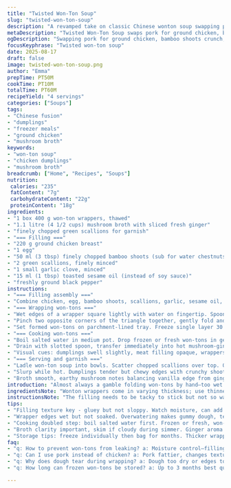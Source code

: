 ```yaml
---
title: "Twisted Won-Ton Soup"
slug: "twisted-won-ton-soup"
description: "A revamped take on classic Chinese wonton soup swapping pork for ground chicken, water chestnuts for bamboo shoots for crunch. Farce seasoned with toasted sesame oil instead of soy sauce; broth deepened with mushroom stock and ginger slices. Dough triangles folded tight, frozen individually. Won-ton cooked in salted boiling water first, then plunged into hot broth to finish cooking. Garnished with minced green onions. Balanced aromatic broth with tender dumplings full of fresh texture contrasts. Will mention key visual and tactile signs that sync cooking times without over-relying on clocks. Substitutions and freezer tips to keep dumplings intact and flavorful. Effectively simple, but mastered with kitchen intuition and past trial and error. Coppery aroma, gentle bubbling, skimming to clarify, dough turn translucent but still tender, meats cooked through but juicy. Folk steps molded to practical reality."
metaDescription: "Twisted Won-Ton Soup swaps pork for ground chicken, bamboo shoots for crunch, mushroom broth with ginger aroma. Tender dumplings, clear cues, freezing tips included."
ogDescription: "Swapping pork for ground chicken, bamboo shoots crunch, mushroom-ginger broth. Frozen dumplings cooked twice, watch translucence, floatation for done dumplings."
focusKeyphrase: "Twisted won-ton soup"
date: 2025-08-17
draft: false
image: twisted-won-ton-soup.png
author: "Emma"
prepTime: PT50M
cookTime: PT10M
totalTime: PT60M
recipeYield: "4 servings"
categories: ["Soups"]
tags:
- "Chinese fusion"
- "dumplings"
- "freezer meals"
- "ground chicken"
- "mushroom broth"
keywords:
- "won-ton soup"
- "chicken dumplings"
- "mushroom broth"
breadcrumb: ["Home", "Recipes", "Soups"]
nutrition: 
 calories: "235"
 fatContent: "7g"
 carbohydrateContent: "22g"
 proteinContent: "18g"
ingredients:
- "1 box 400 g won-ton wrappers, thawed"
- "1.1 litre (4 1/2 cups) mushroom broth with sliced fresh ginger"
- "finely chopped green scallions for garnish"
- "=== Filling ==="
- "220 g ground chicken breast"
- "1 egg"
- "50 ml (3 tbsp) finely chopped bamboo shoots (sub for water chestnuts)"
- "2 green scallions, finely minced"
- "1 small garlic clove, minced"
- "15 ml (1 tbsp) toasted sesame oil (instead of soy sauce)"
- "freshly ground black pepper"
instructions:
- "=== Filling assembly ==="
- "Combine chicken, egg, bamboo shoots, scallions, garlic, sesame oil, pepper in a bowl. Mix until gluey, tacky but not sloppy—feel the texture, binding without sogginess. Rest 10 min to meld flavors. Don't overdo garlic; it bites when raw."
- "=== Wrapping won-tons ==="
- "Wet edges of a wrapper square lightly with water on fingertip. Spoon 4 ml (just under 1 tsp) filling in center. Fold into triangle pressing edges tight to seal. Mistakes here mean leaks later—work fast before dough dries out."
- "Pinch two opposite corners of the triangle together, gently fold and overlap onto center point creating a classic won-ton shape. Uneven folds cause uneven cooking—aim for roughly equal thickness zones."
- "Set formed won-tons on parchment-lined tray. Freeze single layer 30 min or until firm. Transfer to zip bag, keep up to 3 months. Allows quick pull when soup craving strikes."
- "=== Cooking won-tons ==="
- "Boil salted water in medium pot. Drop frozen or fresh won-tons in gently, stirring to prevent sticking. Cook 4-6 min; won-tons will float and dough turn lustrous but still pliable."
- "Drain with slotted spoon, transfer immediately into hot mushroom-ginger broth boiling lightly. Simmer 4-5 min. Soup gains fullness while finishing dumplings."
- "Visual cues: dumplings swell slightly, meat filling opaque, wrappers translucent but intact. Broth steams aromatic, ginger scent lifts heaviness."
- "=== Serving and garnish ==="
- "Ladle won-ton soup into bowls. Scatter chopped scallions over top. Optional dash toasted sesame oil or chili oil shaken in for warmth."
- "Slurp while hot. Dumplings tender but chewy edges with crunchy shoots inside contrast softly cooked chicken."
- "Broth smooth, earthy mushroom notes balancing vanilla edge from ginger. If broth cloudy skim quickly next time or use clearer stock for refined presentation."
introduction: "Almost always a gamble folding won-tons by hand—too wet edges or too dry dough snaps. This version flips pork for chicken; less fatty but still juicy when bound well with egg and bamboo shoots rather than water chestnuts. I chose mushroom broth as base; adds earth and depth absent from plain chicken stock. Ginger slices perk the aroma, bringing bite without heat. Early tries with soy sauce in filling overwhelmed subtlety so I switched to toasted sesame oil—it paints background flavor instead of overt salinity. Freezing individually prevents won-ton clumps and keeps all shapes intact. Cooking technique uses double boil method—first in water then broth—to manage tender yet intact dough. Watch edges, translucence, and floatation rather than staring down a timer. Soup feels light but nourishing, filled with textures and layered flavors. Make a double batch and freeze half. Great quick heat up after long day or impromptu guests."
ingredientsNote: "Wonton wrappers come in varying thickness; use thinner for delicate texture, thicker if you prefer chewier dumplings. If unavailable, substitute with fresh pasta sheets or thin spring roll wrappers but adjust cooking time; thinner makes won-tons fragile while thick wrappers risk toughness. Ground chicken breast lowers fat compared to pork— adds subtle sweetness but watch for dryness; egg binds moisture. Bamboo shoots replace crunch of water chestnuts—readily found canned or fresh Asian markets. Toasted sesame oil gives nutty aroma in place of salty, sometimes acrid soy. Mushroom broth (homemade if possible) deepens umami, can substitute chicken broth if no time; add ginger slices for bite. Fresh ginger improves broth fragrance, discard before serving or tie in muslin bag to avoid sharp pieces. Green scallions essential garnishing; their fresh aroma cuts richness, brighten mouthfeel. For allergen-free swap omit egg and replace with soft tofu thoroughly drained and mashed, increase sesame oil slightly to compensate lack of binder."
instructionsNote: "The filling needs to be tacky to stick but not so watery it leaks from wrappers. If too loose, add extra egg white or a spoon of cornstarch to absorb moisture. When placing filling on wrapper, keep it centered and quantify by teaspoon for uniform cooking. Wrapping is tricky—moist edges help seal, but too much water turns dough gummy. Pat excess moisture before filling if dough too sticky. Folding into the classic shape takes practice; unfinished corners mean won-ton can burst during cooking. Freeze single layer first to ensure won-tons won’t stick together—never stack until frozen solid. For cooking skip straight into broth if confident, but water pre-boil prevents broken dough and sticking. You’ll see won-tons float and dough become translucent signaling near done—don’t overcook or wraps fall apart. Second simmer in broth adds flavor and final tenderness. Taste broth and adjust salt last, especially if using salted water initially. Garnish last minute. If won-tons stick together mid-cook, stir gently with slotted spoon to free. If broth cloudy, skim surface gently while cooking. Note aromas—ginger and mushroom rising means broth is alive; a sign to simmer gently without boiling hard. Serve immediately—won-tons lose texture sitting in hot broth too long."
tips:
- "Filling texture key - gluey but not sloppy. Watch moisture, can add egg white or cornstarch if too loose. Too wet means leaks when cooking. Garlic—mince fine but mild amount or bites raw. Rested 10 min lets flavors meld, important for depth. Sesame oil swaps soy sauce, nutty base with less salt drives subtlety."
- "Wrapper edges wet but not soaked. Overwatering makes gummy dough, tears easy. Speed matters - dough dries fast, seal quick for tight won-tons. Folding two opposite corners to center, helps even thickness. Uneven folds equal uneven cook, check size before freezing. Freeze single layer on parchment, avoids sticking. Pack frozen tight in zip bag."
- "Cooking doubled step: boil salted water first. Frozen or fresh, won-tons float when near done, dough lustrous not opaque. Drain gently with slotted spoon; plunge immediately into simmering mushroom-ginger broth. Simmer 4-5 min finishes filling and dough, broth gets fuller aroma and flavor. Visual cues: swelling slight, meat opaque, dough translucent, no breaks."
- "Broth clarity important, skim if cloudy during simmer. Ginger aroma sharpens senses, signals broth alive. Floating dumplings should feel tender but hold shape. Overcooking makes dough fall apart, watch carefully for translucence tip. If won-tons stick mid cook, gentle stirring frees them. Season broth last to avoid over saltiness."
- "Storage tips: freeze individually then bag for months. Thicker wrappers chewier but risk toughness; thin fragile, requires soft touch. Substitutes for wrappers include pasta sheets or spring rolls, but timing adjusts. Egg binder in filling keeps moisture; swap soft tofu mashed if allergen needed, increase sesame oil. Bamboo shoots for crunch, swap water chestnuts if desired."
faq:
- "q: How to prevent won-tons from leaking? a: Moisture control—filling tacky, not wet. Egg or cornstarch thickens. Edge sealing fast, not soggy. Avoid overstuffing. Dry edges help. Freeze shape first, sets dough."
- "q: Can I use pork instead of chicken? a: Pork fattier, changes texture and flavor. Chicken leaner, add egg for juiciness. Pork may need less egg. Seasoning differs. Experiment with broth base if swapping meats."
- "q: Why does dough tear during wrapping? a: Dough too dry or edges too wet. Water quantity critical. Dry edges crack, wet ones gummy and weak. Move fast, keep wrappers covered to avoid drying. Practice folds to avoid tension on dough."
- "q: How long can frozen won-tons be stored? a: Up to 3 months best quality. Freeze single layer before bagging to avoid clumps. Thawing not necessary, boil frozen directly. Over time freezer burn possible, seal tightly, label date."

---
```

